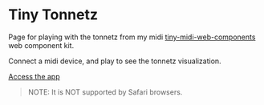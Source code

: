 # Tiny Tonnetz

Page for playing with the tonnetz from my midi [tiny-midi-web-components](https://github.com/Yori-Mirano/tiny-midi-web-components) web component kit.

Connect a midi device, and play to see the tonnetz visualization.

[Access the app](https://yori-mirano.github.io/tiny-tonnetz/)

> NOTE: It is NOT supported by Safari browsers.

